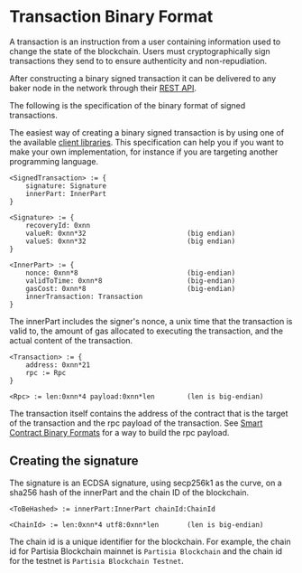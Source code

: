 # Transaction Binary Format

A transaction is an instruction from a user containing information used to change the state of the blockchain. Users
must cryptographically sign transactions they send to to ensure authenticity and non-repudiation.

After constructing a binary signed transaction it can be delivered to any baker node in the network through
their [REST API](../rest).

The following is the specification of the binary format of signed transactions.

The easiest way of creating a binary signed transaction is by using one of the
available [client libraries](smart-contract-tools-overview.md#client). This specification can help you if you want to
make your own implementation, for instance if you are targeting another programming language.

```
<SignedTransaction> := {
    signature: Signature
    innerPart: InnerPart
}

<Signature> := {
    recoveryId: 0xnn
    valueR: 0xnn*32                         (big endian)
    valueS: 0xnn*32                         (big endian)
}

<InnerPart> := {
    nonce: 0xnn*8                           (big-endian)
    validToTime: 0xnn*8                     (big-endian)
    gasCost: 0xnn*8                         (big-endian)
    innerTransaction: Transaction
}
```

The innerPart includes the signer's nonce, a unix time that the transaction is valid to,
the amount of gas allocated to executing the transaction, and the actual content of the transaction.

```
<Transaction> := {
    address: 0xnn*21
    rpc := Rpc
}

<Rpc> := len:0xnn*4 payload:0xnn*len        (len is big-endian)
```

The transaction itself contains the address of the contract that is the target of the transaction
and the rpc payload of the transaction.
See [Smart Contract Binary Formats](smart-contract-binary-formats.md)
for a way to build the rpc payload.

## Creating the signature

The signature is an ECDSA signature, using secp256k1 as the curve, on a sha256 hash of the innerPart and the chain ID of
the blockchain.

````
<ToBeHashed> := innerPart:InnerPart chainId:ChainId

<ChainId> := len:0xnn*4 utf8:0xnn*len       (len is big-endian)
````

The chain id is a unique identifier for the blockchain. For example, the chain id for Partisia Blockchain mainnet is
`Partisia Blockchain` and the chain id for the testnet is `Partisia Blockchain Testnet`.
